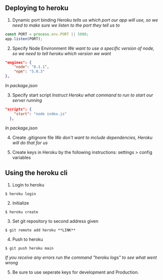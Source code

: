 ## Deploying to heroku

1. Dynamic port binding
   _Heroku tells us which port our app will use, so we need to make sure we listen to the port they tell us to_

```javascript
const PORT = process.env.PORT || 5000;
app.listen(PORT);
```

2. Specify Node Environment
   _We want to use a specific version of node, so we need to tell heroku which version we want_

```json
"engines": {
    "node": "8.1.1",
    "npm": "5.0.3"
},
```

_In package.json_

3. Specify start script
   _Instruct Heroku what command to run to start our server running_

```json
"scripts": {
    "start": "node index.js"
  },
```

_In package.json_

4. Create .gitignore file
   _We don't want to include dependencies, Heroku will do that for us_

5. Create keys in Heroku by the following instructions:
   settings > config variables

## Using the heroku cli

1. Login to heroku

```
$ heroku login
```

2. Initialize

```
$ heroku create
```

3. Set git repository to second address given

```
$ git remote add heroku **LINK**
```

4. Push to heroku

```
$ git push heroku main
```

_If you receive any errors run the command "heroku logs" to see what went wrong_

5. Be sure to use seperate keys for development and Production.
